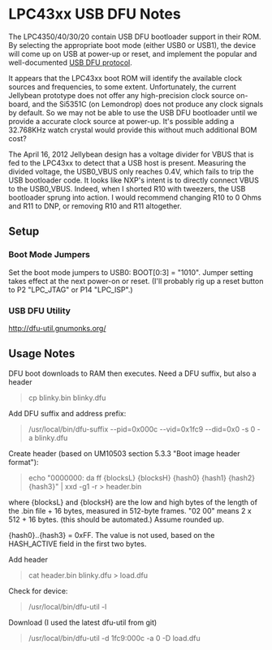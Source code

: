 # LPC43xx USB DFU Notes

The LPC4350/40/30/20 contain USB DFU bootloader support in their ROM. By selecting the appropriate boot mode (either USB0 or USB1), the device will come up on USB at power-up or reset, and implement the popular and well-documented [USB DFU protocol](http://www.usb.org/developers/devclass_docs/DFU_1.1.pdf).

It appears that the LPC43xx boot ROM will identify the available clock sources and frequencies, to some extent. Unfortunately, the current Jellybean prototype does not offer any high-precision clock source on-board, and the Si5351C (on Lemondrop) does not produce any clock signals by default. So we may not be able to use the USB DFU bootloader until we provide a accurate clock source at power-up. It's possible adding a 32.768KHz watch crystal would provide this without much additional BOM cost?

The April 16, 2012 Jellybean design has a voltage divider for VBUS that is fed to the LPC43xx to detect that a USB host is present. Measuring the divided voltage, the USB0_VBUS only reaches 0.4V, which fails to trip the USB bootloader code. It looks like NXP's intent is to directly connect VBUS to the USB0_VBUS. Indeed, when I shorted R10 with tweezers, the USB bootloader sprung into action. I would recommend changing R10 to 0 Ohms and R11 to DNP, or removing R10 and R11 altogether.

## Setup

### Boot Mode Jumpers

Set the boot mode jumpers to USB0: BOOT[0:3] = "1010". Jumper setting takes effect at the next power-on or reset. (I'll probably rig up a reset button to P2 "LPC_JTAG" or P14 "LPC_ISP".)

### USB DFU Utility
http://dfu-util.gnumonks.org/

## Usage Notes
DFU boot downloads to RAM then executes. Need a DFU suffix, but also a header

> cp blinky.bin blinky.dfu

Add DFU suffix and address prefix:
> /usr/local/bin/dfu-suffix --pid=0x000c --vid=0x1fc9 --did=0x0 -s 0 -a blinky.dfu

Create header (based on UM10503 section 5.3.3 "Boot image header format"):
> echo "0000000: da ff {blocksL} {blocksH} {hash0} {hash1} {hash2} {hash3}" | xxd -g1 -r > header.bin

where {blocksL} and {blocksH} are the low and high bytes of the length of the .bin file + 16 bytes, measured in 512-byte frames. "02 00" means 2 x 512 + 16 bytes. (this should be automated.)
Assume rounded up.

{hash0}..{hash3} = 0xFF. The value is not used, based on the HASH_ACTIVE field in the first two bytes.

Add header
> cat header.bin blinky.dfu > load.dfu

Check for device:
> /usr/local/bin/dfu-util -l

Download (I used the latest dfu-util from git)
> /usr/local/bin/dfu-util -d 1fc9:000c -a 0 -D load.dfu

